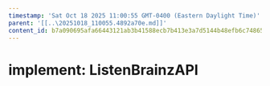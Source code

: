 ```yaml
---
timestamp: 'Sat Oct 18 2025 11:00:55 GMT-0400 (Eastern Daylight Time)'
parent: '[[..\20251018_110055.4892a70e.md]]'
content_id: b7a090695afa66443121ab3b41588ecb7b413e3a7d5144b48efb6c748652c391
---
```


# implement: ListenBrainzAPI
